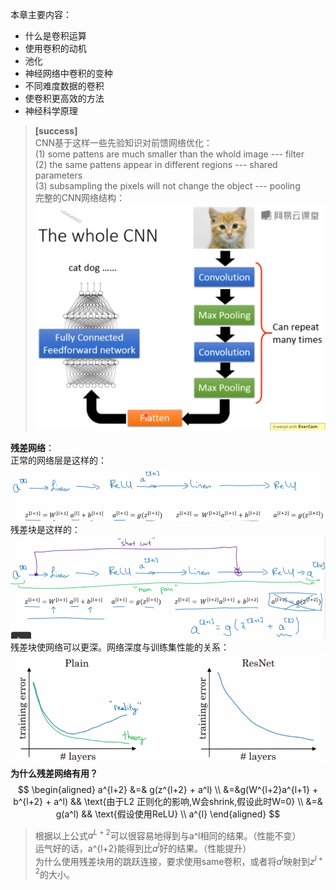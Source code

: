 本章主要内容：  
- 什么是卷积运算  
- 使用卷积的动机  
- 池化  
- 神经网络中卷积的变种  
- 不同难度数据的卷积  
- 使卷积更高效的方法  
- 神经科学原理

> **[success]**  
> CNN基于这样一些先验知识对前馈网络优化：  
> (1) some pattens are much smaller than the whold image  --- filter  
> (2) the same pattens appear in different regions  --- shared parameters  
> (3) subsampling the pixels will not change the object --- pooling  
> 完整的CNN网络结构：  
> ![](/assets/images/Chapter9/2.png)  

**残差网络**：  
正常的网络层是这样的：  
![](/assets/images/Chapter9/12.png)    
残差块是这样的：  
![](/assets/images/Chapter9/13.png)    
残差块使网络可以更深。网络深度与训练集性能的关系：  
![](/assets/images/Chapter9/14.png)    
**为什么残差网络有用？**  
$$
\begin{aligned}
a^{l+2} &=& g(z^{l+2} + a^l) \\
&=&g(W^{l+2}a^{l+1} + b^{l+2} + a^l)  && \text{由于L2 正则化的影响,W会shrink,假设此时W=0} \\
&=& g(a^l) && \text{假设使用ReLU}  \\
a^{l}
\end{aligned}
$$

> 根据以上公式$a^{L+2}$可以很容易地得到与a^l相同的结果。（性能不变）  
运气好的话，a^{l+2}能得到比$a^l$好的结果。（性能提升）  
为什么使用残差块用的跳跃连接，要求使用same卷积，或者将$a^l$映射到$z^{l+2}$的大小。  